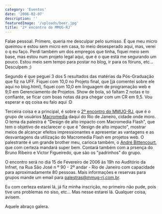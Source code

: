 ```yaml
---
category: 'Eventos'
date: '2006-02-07'
description: ''
featuredImage: '/uploads/beer.jpg'
title: '2º encontro do MMUG-RJ'
---
```


Falae pessoal. Primero, queria me desculpar pelo sumisso. É que meu micro queimou e estou sem micro em casa, to meio desesperado aqui, mas, verei o q eu faço. Perdi também um dos empregos que tinha, fiquei meio sem base, mas estou num projeto legal aqui, que é o que está me segurando um pouco. Estou meio sem tempo para postar no blog, ir para os fóruns, etc... Desculpem ;)

Segundo é que peguei 3 dos 5 resultados das matérias da Pós-Graduação que fiz na UFF. Fiquei com 10,0 no Projeto final, que [já comentei sobre ele aqui no blog.html), fiquei com 10,0 em linguagem de programação web e 9,0 em Gerenciamento de Projetos. Show de bola, só faltam 2 notas e to confiante, se ficar com boas notas dá pra chegar com um CR em 9,5. Vou esperar e qq coisa eu falo aqui :D

Terceira coisa e a principal, é sobre o [2º encontro do MMUG-RJ](http://www.mmug-rj.com.br/atividades.cfm), que é o grupo de usuários [Macromedia](http://www.macromedia.com.br) daqui do Rio de Janeiro, cidade onde moro. O tema da palestra é "Design de alto impacto com Macromedia Flash", que tem o objetivo de esclarecer o que é "design de alto impacto", mostrar meios de alcançar efeitos impressionantes e apresentar as vantagens e as desvantagens da utilização do Macromedia Flash em projetos web. O palestrante é um grande brother meu, carioca também, o [André Bittencourt](http://www.andrebittencourt.com.br), que com certeza mandará super bem. Contará também com a prsença do Bruno Ribeiro e Victor Figueiredo, que são os "padrinhos" do grupo.

O encontro será no dia 15 de Fevereiro de 2006 às 19h no Auditório da Infnet, na Rua São José n º 90 - 2º andar - Rio de Janeiro com capacidade para aproximadamente 80 pessoas. Mais informações e reservas para grupos mande um email para [palestras@mmug-rj.com.br](mailto:palestras@mmug-rj.com.br).

Eu com certeza estarei lá, já fiz minha inscrição, no primeiro não pude, pois tive uns problemas no siso, etc... Mas nesse estarei lá. Qualquer coisa, avisem.

Aquele abraço galera.
